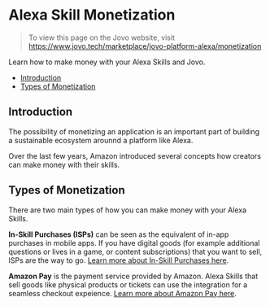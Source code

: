 # Alexa Skill Monetization

> To view this page on the Jovo website, visit https://www.jovo.tech/marketplace/jovo-platform-alexa/monetization

Learn how to make money with your Alexa Skills and Jovo.

* [Introduction](#introduction)
* [Types of Monetization](#types-of-monetization)


## Introduction

The possibility of monetizing an application is an important part of building a sustainable ecosystem arounnd a platform like Alexa.

Over the last few years, Amazon introduced several concepts how creators can make money with their skills.

## Types of Monetization

There are two main types of how you can make money with your Alexa Skills.

**In-Skill Purchases (ISPs)** can be seen as the equivalent of in-app purchases in mobile apps. If you have digital goods (for example additional questions or lives in a game, or content subscriptions) that you want to sell, ISPs are the way to go. [Learn more about In-Skill Purchases here](./in-skill-purchases.md).

**Amazon Pay** is the payment service provided by Amazon. Alexa Skills that sell goods like physical products or tickets can use the integration for a seamless checkout expeience. [Learn more about Amazon Pay here](./amazon-pay.md).